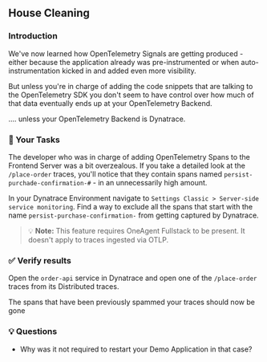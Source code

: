 ## House Cleaning

### Introduction

We've now learned how OpenTelemetry Signals are getting produced - either because the application already was pre-instrumented or when auto-instrumentation kicked in and added even more visibility.

But unless you're in charge of adding the code snippets that are talking to the OpenTelemetry SDK you don't seem to have control over how much of that data eventually ends up at your OpenTelemetry Backend.

.... unless your OpenTelemetry Backend is Dynatrace.

### 📌 Your Tasks

The developer who was in charge of adding OpenTelemetry Spans to the Frontend Server was a bit overzealous. If you take a detailed look at the `/place-order` traces, you'll notice that they contain spans named `persist-purchade-confirmation-#` - in an unnecessarily high amount.

In your Dynatrace Environment navigate to `Settings Classic > Server-side service monitoring`.
Find a way to exclude all the spans that start with the name `persist-purchase-confirmation-` from getting captured by Dynatrace.

> 💡 **Note:** This feature requires OneAgent Fullstack to be present. It doesn't apply to traces ingested via OTLP.

### ✅ Verify results

Open the `order-api` service in Dynatrace and open one of the `/place-order` traces from its Distributed traces. 

The spans that have been previously spammed your traces should now be gone

### 💡 Questions
* Why was it not required to restart your Demo Application in that case?
